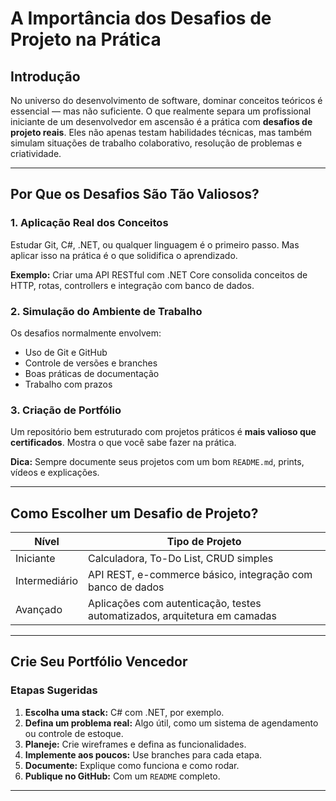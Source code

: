 # A Importância dos Desafios de Projeto na Prática

## Introdução

No universo do desenvolvimento de software, dominar conceitos teóricos é essencial — mas não suficiente. O que realmente separa um profissional iniciante de um desenvolvedor em ascensão é a prática com **desafios de projeto reais**. Eles não apenas testam habilidades técnicas, mas também simulam situações de trabalho colaborativo, resolução de problemas e criatividade.

---

## Por Que os Desafios São Tão Valiosos?

### 1. Aplicação Real dos Conceitos

Estudar Git, C#, .NET, ou qualquer linguagem é o primeiro passo. Mas aplicar isso na prática é o que solidifica o aprendizado.

**Exemplo:** Criar uma API RESTful com .NET Core consolida conceitos de HTTP, rotas, controllers e integração com banco de dados.

### 2. Simulação do Ambiente de Trabalho

Os desafios normalmente envolvem:

- Uso de Git e GitHub
- Controle de versões e branches
- Boas práticas de documentação
- Trabalho com prazos

### 3. Criação de Portfólio

Um repositório bem estruturado com projetos práticos é **mais valioso que certificados**. Mostra o que você sabe fazer na prática.

**Dica:** Sempre documente seus projetos com um bom `README.md`, prints, vídeos e explicações.

---

## Como Escolher um Desafio de Projeto?

| Nível     | Tipo de Projeto                                 |
|-----------|--------------------------------------------------|
| Iniciante | Calculadora, To-Do List, CRUD simples            |
| Intermediário | API REST, e-commerce básico, integração com banco de dados |
| Avançado  | Aplicações com autenticação, testes automatizados, arquitetura em camadas |

---

## Crie Seu Portfólio Vencedor

### Etapas Sugeridas

1. **Escolha uma stack:** C# com .NET, por exemplo.
2. **Defina um problema real:** Algo útil, como um sistema de agendamento ou controle de estoque.
3. **Planeje:** Crie wireframes e defina as funcionalidades.
4. **Implemente aos poucos:** Use branches para cada etapa.
5. **Documente:** Explique como funciona e como rodar.
6. **Publique no GitHub:** Com um `README` completo.

---
